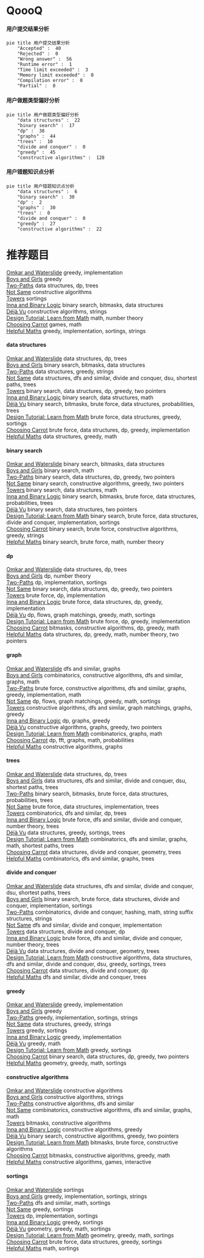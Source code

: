 # QoooQ
<!-- tabs:start -->
#### **用户提交结果分析**

```mermaid
pie title 用户提交结果分析
    "Accepted" :  40
    "Rejected" :  0
    "Wrong answer" :  56
    "Runtime error" :  1
    "Time limit exceeded" :  3
    "Memory limit exceeded" :  0
    "Compilation error" :  0
    "Partial" :  0
```
#### **用户做题类型偏好分析**

```mermaid
pie title 用户做题类型偏好分析
    "data structures" :  22
    "binary search" :  17
    "dp" :  38
    "graphs" :  44
    "trees" :  10
    "divide and conquer" :  0
    "greedy" :  45
    "constructive algorithms" :  128
```
#### **用户错题知识点分析**

```mermaid
pie title 用户错题知识点分析
    "data structures" :  6
    "binary search" :  30
    "dp" :  2
    "graphs" :  30
    "trees" :  0
    "divide and conquer" :  0
    "greedy" :  27
    "constructive algorithms" :  22
```
<!-- tabs:end -->
# 推荐题目
[Omkar and Waterslide](http://codeforces.com/problemset/problem/1392/C)		greedy,
                        implementation		  
[Boys and Girls](http://codeforces.com/problemset/problem/253/A)		greedy		  
[Two-Paths](http://codeforces.com/problemset/problem/1000/G)		data structures,
                        dp,
                        trees		  
[Not Same](https://codeforces.com/contest/1261/problem/E)		constructive algorithms		  
[Towers](http://codeforces.com/problemset/problem/37/A)		sortings		  
[Inna and Binary Logic](http://codeforces.com/problemset/problem/400/E)		binary search,
                        bitmasks,
                        data structures		  
[Déjà Vu](http://codeforces.com/problemset/problem/1504/A)		constructive algorithms,
                        strings		  
[Design Tutorial: Learn from Math](http://codeforces.com/problemset/problem/472/A)		math,
                        number theory		  
[Choosing Carrot](http://codeforces.com/problemset/problem/794/E)		games,
                        math		  
[Helpful Maths](http://codeforces.com/problemset/problem/339/A)		greedy,
                        implementation,
                        sortings,
                        strings		  
<!-- tabs:start -->
#### **data structures**
[Omkar and Waterslide](http://codeforces.com/problemset/problem/1000/G)		data structures,
                        dp,
                        trees		  
[Boys and Girls](http://codeforces.com/problemset/problem/400/E)		binary search,
                        bitmasks,
                        data structures		  
[Two-Paths](http://codeforces.com/problemset/problem/797/C)		data structures,
                        greedy,
                        strings		  
[Not Same](http://codeforces.com/problemset/problem/936/E)		data structures,
                        dfs and similar,
                        divide and conquer,
                        dsu,
                        shortest paths,
                        trees		  
[Towers](http://codeforces.com/problemset/problem/1492/C)		binary search,
                        data structures,
                        dp,
                        greedy,
                        two pointers		  
[Inna and Binary Logic](http://codeforces.com/problemset/problem/1490/G)		binary search,
                        data structures,
                        math		  
[Déjà Vu](http://codeforces.com/problemset/problem/1479/D)		binary search,
                        bitmasks,
                        brute force,
                        data structures,
                        probabilities,
                        trees		  
[Design Tutorial: Learn from Math](http://codeforces.com/problemset/problem/1497/A)		brute force,
                        data structures,
                        greedy,
                        sortings		  
[Choosing Carrot](http://codeforces.com/problemset/problem/1491/C)		brute force,
                        data structures,
                        dp,
                        greedy,
                        implementation		  
[Helpful Maths](http://codeforces.com/problemset/problem/1492/B)		data structures,
                        greedy,
                        math		  
#### **binary search**
[Omkar and Waterslide](http://codeforces.com/problemset/problem/400/E)		binary search,
                        bitmasks,
                        data structures		  
[Boys and Girls](https://codeforces.com/contest/1011/problem/C)		binary search,
                        math		  
[Two-Paths](http://codeforces.com/problemset/problem/1492/C)		binary search,
                        data structures,
                        dp,
                        greedy,
                        two pointers		  
[Not Same](http://codeforces.com/problemset/problem/1463/D)		binary search,
                        constructive algorithms,
                        greedy,
                        two pointers		  
[Towers](http://codeforces.com/problemset/problem/1490/G)		binary search,
                        data structures,
                        math		  
[Inna and Binary Logic](http://codeforces.com/problemset/problem/1479/D)		binary search,
                        bitmasks,
                        brute force,
                        data structures,
                        probabilities,
                        trees		  
[Déjà Vu](http://codeforces.com/problemset/problem/1436/E)		binary search,
                        data structures,
                        two pointers		  
[Design Tutorial: Learn from Math](http://codeforces.com/problemset/problem/1461/D)		binary search,
                        brute force,
                        data structures,
                        divide and conquer,
                        implementation,
                        sortings		  
[Choosing Carrot](http://codeforces.com/problemset/problem/1493/C)		binary search,
                        brute force,
                        constructive algorithms,
                        greedy,
                        strings		  
[Helpful Maths](http://codeforces.com/problemset/problem/1487/D)		binary search,
                        brute force,
                        math,
                        number theory		  
#### **dp**
[Omkar and Waterslide](http://codeforces.com/problemset/problem/1000/G)		data structures,
                        dp,
                        trees		  
[Boys and Girls](http://codeforces.com/problemset/problem/55/D)		dp,
                        number theory		  
[Two-Paths](http://codeforces.com/problemset/problem/1501/B)		dp,
                        implementation,
                        sortings		  
[Not Same](http://codeforces.com/problemset/problem/1492/C)		binary search,
                        data structures,
                        dp,
                        greedy,
                        two pointers		  
[Towers](https://codeforces.com/contest/1457/problem/C)		brute force,
                        dp,
                        implementation		  
[Inna and Binary Logic](http://codeforces.com/problemset/problem/1491/C)		brute force,
                        data structures,
                        dp,
                        greedy,
                        implementation		  
[Déjà Vu](http://codeforces.com/problemset/problem/1437/C)		dp,
                        flows,
                        graph matchings,
                        greedy,
                        math,
                        sortings		  
[Design Tutorial: Learn from Math](http://codeforces.com/problemset/problem/1499/B)		brute force,
                        dp,
                        greedy,
                        implementation		  
[Choosing Carrot](http://codeforces.com/problemset/problem/1491/D)		bitmasks,
                        constructive algorithms,
                        dp,
                        greedy,
                        math		  
[Helpful Maths](http://codeforces.com/problemset/problem/1497/E1)		data structures,
                        dp,
                        greedy,
                        math,
                        number theory,
                        two pointers		  
#### **graph**
[Omkar and Waterslide](http://codeforces.com/problemset/problem/915/D)		dfs and similar,
                        graphs		  
[Boys and Girls](http://codeforces.com/problemset/problem/612/E)		combinatorics,
                        constructive algorithms,
                        dfs and similar,
                        graphs,
                        math		  
[Two-Paths](http://codeforces.com/problemset/problem/1487/C)		brute force,
                        constructive algorithms,
                        dfs and similar,
                        graphs,
                        greedy,
                        implementation,
                        math		  
[Not Same](http://codeforces.com/problemset/problem/1437/C)		dp,
                        flows,
                        graph matchings,
                        greedy,
                        math,
                        sortings		  
[Towers](http://codeforces.com/problemset/problem/1470/D)		constructive algorithms,
                        dfs and similar,
                        graph matchings,
                        graphs,
                        greedy		  
[Inna and Binary Logic](http://codeforces.com/problemset/problem/1476/C)		dp,
                        graphs,
                        greedy		  
[Déjà Vu](http://codeforces.com/problemset/problem/1304/D)		constructive algorithms,
                        graphs,
                        greedy,
                        two pointers		  
[Design Tutorial: Learn from Math](http://codeforces.com/problemset/problem/1475/C)		combinatorics,
                        graphs,
                        math		  
[Choosing Carrot](http://codeforces.com/problemset/problem/553/E)		dp,
                        fft,
                        graphs,
                        math,
                        probabilities		  
[Helpful Maths](http://codeforces.com/problemset/problem/1495/C)		constructive algorithms,
                        graphs		  
#### **trees**
[Omkar and Waterslide](http://codeforces.com/problemset/problem/1000/G)		data structures,
                        dp,
                        trees		  
[Boys and Girls](http://codeforces.com/problemset/problem/936/E)		data structures,
                        dfs and similar,
                        divide and conquer,
                        dsu,
                        shortest paths,
                        trees		  
[Two-Paths](http://codeforces.com/problemset/problem/1479/D)		binary search,
                        bitmasks,
                        brute force,
                        data structures,
                        probabilities,
                        trees		  
[Not Same](http://codeforces.com/problemset/problem/1511/C)		brute force,
                        data structures,
                        implementation,
                        trees		  
[Towers](http://codeforces.com/problemset/problem/1499/F)		combinatorics,
                        dfs and similar,
                        dp,
                        trees		  
[Inna and Binary Logic](http://codeforces.com/problemset/problem/1491/E)		brute force,
                        dfs and similar,
                        divide and conquer,
                        number theory,
                        trees		  
[Déjà Vu](http://codeforces.com/problemset/problem/1466/D)		data structures,
                        greedy,
                        sortings,
                        trees		  
[Design Tutorial: Learn from Math](http://codeforces.com/problemset/problem/1495/D)		combinatorics,
                        dfs and similar,
                        graphs,
                        math,
                        shortest paths,
                        trees		  
[Choosing Carrot](http://codeforces.com/problemset/problem/1303/G)		data structures,
                        divide and conquer,
                        geometry,
                        trees		  
[Helpful Maths](http://codeforces.com/problemset/problem/1454/E)		combinatorics,
                        dfs and similar,
                        graphs,
                        trees		  
#### **divide and conquer**
[Omkar and Waterslide](http://codeforces.com/problemset/problem/936/E)		data structures,
                        dfs and similar,
                        divide and conquer,
                        dsu,
                        shortest paths,
                        trees		  
[Boys and Girls](http://codeforces.com/problemset/problem/1461/D)		binary search,
                        brute force,
                        data structures,
                        divide and conquer,
                        implementation,
                        sortings		  
[Two-Paths](http://codeforces.com/problemset/problem/1466/G)		combinatorics,
                        divide and conquer,
                        hashing,
                        math,
                        string suffix structures,
                        strings		  
[Not Same](http://codeforces.com/problemset/problem/1490/D)		dfs and similar,
                        divide and conquer,
                        implementation		  
[Towers](https://codeforces.com/contest/1483/problem/C)		data structures,
                        divide and conquer,
                        dp		  
[Inna and Binary Logic](http://codeforces.com/problemset/problem/1491/E)		brute force,
                        dfs and similar,
                        divide and conquer,
                        number theory,
                        trees		  
[Déjà Vu](http://codeforces.com/problemset/problem/1303/G)		data structures,
                        divide and conquer,
                        geometry,
                        trees		  
[Design Tutorial: Learn from Math](http://codeforces.com/problemset/problem/1494/D)		constructive algorithms,
                        data structures,
                        dfs and similar,
                        divide and conquer,
                        dsu,
                        greedy,
                        sortings,
                        trees		  
[Choosing Carrot](http://codeforces.com/problemset/problem/1482/E)		data structures,
                        divide and conquer,
                        dp		  
[Helpful Maths](http://codeforces.com/problemset/problem/566/C)		dfs and similar,
                        divide and conquer,
                        trees		  
#### **greedy**
[Omkar and Waterslide](http://codeforces.com/problemset/problem/1392/C)		greedy,
                        implementation		  
[Boys and Girls](http://codeforces.com/problemset/problem/253/A)		greedy		  
[Two-Paths](http://codeforces.com/problemset/problem/339/A)		greedy,
                        implementation,
                        sortings,
                        strings		  
[Not Same](http://codeforces.com/problemset/problem/797/C)		data structures,
                        greedy,
                        strings		  
[Towers](http://codeforces.com/problemset/problem/785/B)		greedy,
                        sortings		  
[Inna and Binary Logic](http://codeforces.com/problemset/problem/1506/B)		greedy,
                        implementation		  
[Déjà Vu](http://codeforces.com/problemset/problem/1338/A)		greedy,
                        math		  
[Design Tutorial: Learn from Math](http://codeforces.com/problemset/problem/1445/A)		greedy,
                        sortings		  
[Choosing Carrot](http://codeforces.com/problemset/problem/1492/C)		binary search,
                        data structures,
                        dp,
                        greedy,
                        two pointers		  
[Helpful Maths](https://codeforces.com/contest/1496/problem/C)		geometry,
                        greedy,
                        math,
                        sortings		  
#### **constructive algorithms**
[Omkar and Waterslide](https://codeforces.com/contest/1261/problem/E)		constructive algorithms		  
[Boys and Girls](http://codeforces.com/problemset/problem/1504/A)		constructive algorithms,
                        strings		  
[Two-Paths](http://codeforces.com/problemset/problem/1446/E)		constructive algorithms,
                        dfs and similar		  
[Not Same](http://codeforces.com/problemset/problem/612/E)		combinatorics,
                        constructive algorithms,
                        dfs and similar,
                        graphs,
                        math		  
[Towers](https://codeforces.com/contest/1480/problem/E)		bitmasks,
                        constructive algorithms		  
[Inna and Binary Logic](http://codeforces.com/problemset/problem/1493/A)		constructive algorithms,
                        greedy		  
[Déjà Vu](http://codeforces.com/problemset/problem/1463/D)		binary search,
                        constructive algorithms,
                        greedy,
                        two pointers		  
[Design Tutorial: Learn from Math](https://codeforces.com/contest/1456/problem/B)		bitmasks,
                        brute force,
                        constructive algorithms		  
[Choosing Carrot](http://codeforces.com/problemset/problem/1492/D)		bitmasks,
                        constructive algorithms,
                        greedy,
                        math		  
[Helpful Maths](https://codeforces.com/contest/1504/problem/D)		constructive algorithms,
                        games,
                        interactive		  
#### **sortings**
[Omkar and Waterslide](http://codeforces.com/problemset/problem/37/A)		sortings		  
[Boys and Girls](http://codeforces.com/problemset/problem/339/A)		greedy,
                        implementation,
                        sortings,
                        strings		  
[Two-Paths](http://codeforces.com/problemset/problem/977/D)		dfs and similar,
                        math,
                        sortings		  
[Not Same](http://codeforces.com/problemset/problem/785/B)		greedy,
                        sortings		  
[Towers](http://codeforces.com/problemset/problem/1501/B)		dp,
                        implementation,
                        sortings		  
[Inna and Binary Logic](http://codeforces.com/problemset/problem/1445/A)		greedy,
                        sortings		  
[Déjà Vu](https://codeforces.com/contest/1496/problem/C)		geometry,
                        greedy,
                        math,
                        sortings		  
[Design Tutorial: Learn from Math](http://codeforces.com/problemset/problem/1495/A)		geometry,
                        greedy,
                        math,
                        sortings		  
[Choosing Carrot](http://codeforces.com/problemset/problem/1497/A)		brute force,
                        data structures,
                        greedy,
                        sortings		  
[Helpful Maths](http://codeforces.com/problemset/problem/1427/A)		math,
                        sortings		  
<!-- tabs:end -->
